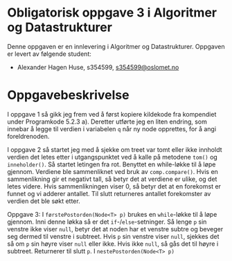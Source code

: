 # Obligatorisk oppgave 3 i Algoritmer og Datastrukturer

Denne oppgaven er en innlevering i Algoritmer og Datastrukturer. 
Oppgaven er levert av følgende student:
* Alexander Hagen Huse, s354599, s354599@oslomet.no


# Oppgavebeskrivelse

I oppgave 1 så gikk jeg frem ved å først kopiere kildekode fra kompendiet under Programkode 5.2.3 a). 
Deretter utførte jeg en liten endring, som innebar å legge til verdien i variabelen `q` 
når ny node opprettes, for å angi foreldrenoden.

I oppgave 2 så startet jeg med å sjekke om treet var tomt eller ikke innholdt
verdien det letes etter i utgangspunktet ved å kalle på metodene `tom()` og
`inneholder()`. Så startet letingen fra rot. Benyttet en while-løkke til å løpe gjennom.
Verdiene ble sammenliknet ved bruk av `comp.compare()`. Hvis en sammenlikning gir et negativt tall, så betyr det at 
verdiene er ulike, og det letes videre. Hvis sammenlikningen viser 0, så betyr det at en forekomst er 
funnet og vi adderer antallet. Til slutt returneres antallet forekomster av verdien det ble søkt etter.

Oppgave 3: I `førstePostorden(Node<T> p)` brukes en `while`-løkke til å løpe gjennom. Inni denne løkka så er det
`if`-/`else`-setninger. Så lenge `p` sin venstre ikke viser `null`, betyr det at noden har et venstre subtre og beveger seg
dermed til venstre i subtreet. Hvis `p` sin venstre viser `null`, sjekkes det så om `p` sin høyre viser `null` eller ikke.
Hvis ikke `null`, så gås det til høyre i subtreet. Returnerer til slutt `p`. I `nestePostorden(Node<T> p)` 